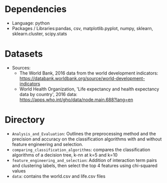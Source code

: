 # Dependencies
- Language: python
- Packages / Libraries:pandas, csv, matplotlib.pyplot, numpy, sklearn, sklearn.cluster, scipy.stats
# Datasets
- Sources: 
  - The World Bank, 2016 data from the world development indicators: https://databank.worldbank.org/source/world-development-indicators
  - World Health Organization, 'Life expectancy and health expectancy data by country', 2016 data: https://apps.who.int/gho/data/node.main.688?lang=en
# Directory
- `Analysis_and_Evaluation`: Outlines the preprocessing method and the precision and accuracy on the classification algorithms with and without feature engineering and selection.
- `comparing_classification_algorithms`: compares the classification algorithms of a decision tree, k-nn at k=5 and k=10
- `feature_engineering_and_selection`: Addition of interaction term pairs and clustering labels, then select the top 4 features using chi-squared values
- `data`: contains the world.csv and life.csv files
